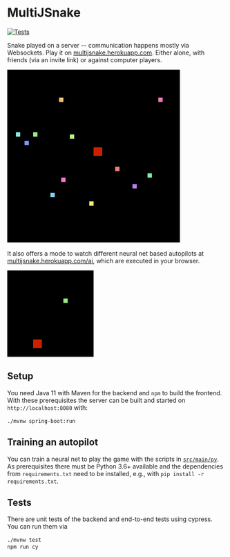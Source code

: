 # MultiJSnake

[![Tests](https://github.com/surt91/multiJSnake/actions/workflows/maven.yml/badge.svg)](https://github.com/surt91/multiJSnake/actions/workflows/maven.yml)

Snake played on a server -- communication happens mostly via Websockets.
Play it on [multijsnake.herokuapp.com](https://multijsnake.herokuapp.com/).
Either alone, with friends (via an invite link) or against computer players.

![Multiple snakes playing against each other](img/multisnake.gif)

It also offers a mode to watch different neural net based autopilots at
[multijsnake.herokuapp.com/ai](https://multijsnake.herokuapp.com/ai),
which are executed in your browser.

![A neural net trained on 50000 games](img/snake.gif)

## Setup

You need Java 11 with Maven for the backend and `npm` to build the frontend. With these prerequisites the server can 
be built and started on `http://localhost:8080` with:

```
./mvnw spring-boot:run
```

## Training an autopilot

You can train a neural net to play the game with the scripts in [`src/main/py`](/tree/main/src/main/py).
As prerequisites there must be Python 3.6+ available and the dependencies from `requirements.txt` need 
to be installed, e.g., with `pip install -r requirements.txt`.  

## Tests

There are unit tests of the backend and end-to-end tests using cypress. You can run them via

```
./mvnw test
npm run cy
```
